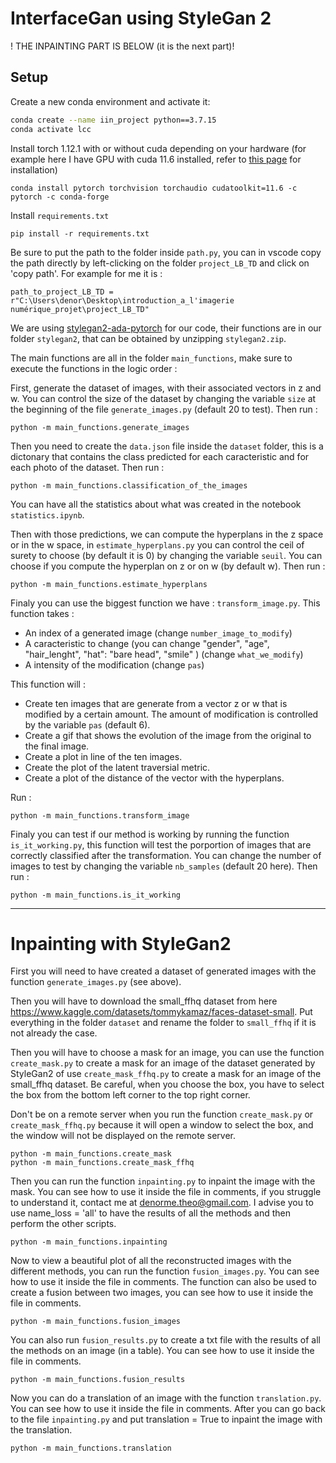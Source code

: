 # InterfaceGan using StyleGan 2
 
! THE INPAINTING PART IS BELOW (it is the next part)!
## Setup 

Create a new conda environment and activate it:
```bash
conda create --name iin_project python==3.7.15
conda activate lcc
```
Install torch 1.12.1 with or without cuda depending on your hardware (for example here I have GPU with cuda 11.6 installed, refer to [this page](https://pytorch.org/) for installation)
``` 
conda install pytorch torchvision torchaudio cudatoolkit=11.6 -c pytorch -c conda-forge
```
Install `requirements.txt`
```
pip install -r requirements.txt
```
Be sure to put the path to the folder inside `path.py`, you can in vscode copy the path directly by left-clicking on the folder `project_LB_TD` and click on 'copy path'. For example for me it is :
```
path_to_project_LB_TD = r"C:\Users\denor\Desktop\introduction_a_l'imagerie numérique_projet\project_LB_TD"
```
We are using [stylegan2-ada-pytorch](https://github.com/NVlabs/stylegan2-ada-pytorch) for our code, their functions are in our folder `stylegan2`, that can be obtained by unzipping `stylegan2.zip`.

The main functions are all in the folder `main_functions`, make sure to execute the functions in the logic order :

First, generate the dataset of images, with their associated vectors in z and w. You can control the size of the dataset by changing the variable ``size`` at the beginning of the file `generate_images.py` (default 20 to test). Then run :

```
python -m main_functions.generate_images
```

Then you need to create the `data.json` file inside the `dataset` folder, this is a dictonary that contains the class predicted for each caracteristic and for each photo of the dataset. Then run :

```
python -m main_functions.classification_of_the_images
```

You can have all the statistics about what was created in the notebook ``statistics.ipynb``. 


Then with those predictions, we can compute the hyperplans in the z space or in the w space, in `estimate_hyperplans.py` you can control the ceil of surety to choose (by default it is 0) by changing the variable `seuil`. You can choose if you compute the hyperplan on z or on w (by default w). Then run :
```
python -m main_functions.estimate_hyperplans
```
Finaly you can use the biggest function we have : `transform_image.py`. This function takes :
- An index of a generated image (change `number_image_to_modify`)
- A caracteristic to change (you can change "gender", "age", "hair_lenght", "hat": "bare head", "smile"
) (change `what_we_modify`)
- A intensity of the modification (change `pas`)

This function will :
- Create ten images that are generate from a vector z or w that is modified by a certain amount. The amount of modification is controlled by the variable `pas` (default 6). 
- Create a gif that shows the evolution of the image from the original to the final image.
- Create a plot in line of the ten images.
- Create the plot of the latent traversial metric.
- Create a plot of the distance of the vector with the hyperplans.

Run :

```
python -m main_functions.transform_image
```

Finaly you can test if our method is working by running the function `is_it_working.py`, this function will test the porportion of images that are correctly classified after the transformation. You can change the number of images to test by changing the variable `nb_samples` (default 20 here). Then run :

```
python -m main_functions.is_it_working
```

-----------------------

# Inpainting with StyleGan2

First you will need to have created a dataset of  generated images with the function `generate_images.py` (see above).

Then you will have to download the small_ffhq dataset from here https://www.kaggle.com/datasets/tommykamaz/faces-dataset-small. Put everything in the folder `dataset` and rename the folder to `small_ffhq` if it is not already the case.

Then you will have to choose a mask for an image, you can use the function `create_mask.py` to create a mask for an image of the dataset generated by StyleGan2 of use `create_mask_ffhq.py` to create a mask for an image of the small_ffhq dataset. Be careful, when you choose the box, you have to select the box from the bottom left corner to the top right corner. 

Don't be on a remote server when you run the function `create_mask.py` or `create_mask_ffhq.py` because it will open a window to select the box, and the window will not be displayed on the remote server.

``` 
python -m main_functions.create_mask
python -m main_functions.create_mask_ffhq
```

Then you can run the function `inpainting.py` to inpaint the image with the mask. You can see how to use it inside the file in comments, if you struggle to understand it, contact me at denorme.theo@gmail.com. I advise you to use name_loss = 'all' to have the results of all the methods and then perform the other scripts.



```
python -m main_functions.inpainting

```

Now to view a beautiful plot of all the reconstructed images with the different methods, you can run the function `fusion_images.py`. You can see how to use it inside the file in comments. The function can also be used to create a fusion between two images, you can see how to use it inside the file in comments.

```
python -m main_functions.fusion_images
```

You can also run `fusion_results.py` to create a txt file with the results of all the methods on an image (in a table). You can see how to use it inside the file in comments.

```
python -m main_functions.fusion_results
```

Now you can do a translation of an image with the function `translation.py`. You can see how to use it inside the file in comments. After you can go back to the file `inpainting.py` and put translation = True to inpaint the image with the translation.

```
python -m main_functions.translation
```





